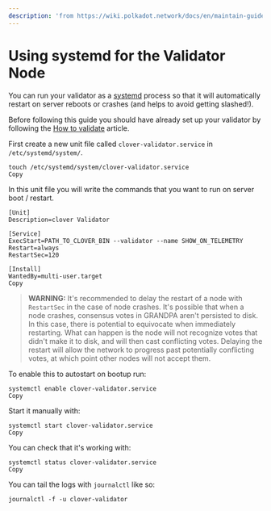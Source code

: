 ```yaml
---
description: 'from https://wiki.polkadot.network/docs/en/maintain-guides-how-to-systemd'
---
```


# Using systemd for the Validator Node

You can run your validator as a [systemd](https://en.wikipedia.org/wiki/Systemd) process so that it will automatically restart on server reboots or crashes \(and helps to avoid getting slashed!\).

Before following this guide you should have already set up your validator by following the [How to validate](https://wiki.polkadot.network/docs/en/learn-validator) article.

First create a new unit file called `clover-validator.service` in `/etc/systemd/system/`.

```text
touch /etc/systemd/system/clover-validator.service
Copy
```

In this unit file you will write the commands that you want to run on server boot / restart.

```text
[Unit]
Description=clover Validator

[Service]
ExecStart=PATH_TO_CLOVER_BIN --validator --name SHOW_ON_TELEMETRY
Restart=always
RestartSec=120

[Install]
WantedBy=multi-user.target
Copy
```

> **WARNING:** It's recommended to delay the restart of a node with `RestartSec` in the case of node crashes. It's possible that when a node crashes, consensus votes in GRANDPA aren't persisted to disk. In this case, there is potential to equivocate when immediately restarting. What can happen is the node will not recognize votes that didn't make it to disk, and will then cast conflicting votes. Delaying the restart will allow the network to progress past potentially conflicting votes, at which point other nodes will not accept them.

To enable this to autostart on bootup run:

```text
systemctl enable clover-validator.service
Copy
```

Start it manually with:

```text
systemctl start clover-validator.service
Copy
```

You can check that it's working with:

```text
systemctl status clover-validator.service
Copy
```

You can tail the logs with `journalctl` like so:

```text
journalctl -f -u clover-validator
```

